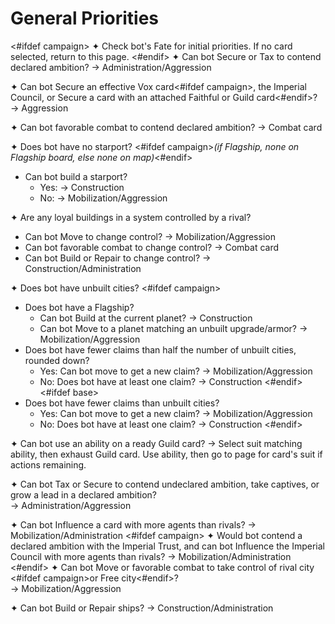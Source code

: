 # General Priorities
<#ifdef campaign>
✦ Check bot's Fate for initial priorities. If no card selected, return to this page.
<#endif>
✦ <!-- priority=1 --> Can bot Secure or Tax to contend declared ambition? → Administration/Aggression

✦ <!-- priority=1.5 --> Can bot Secure an effective Vox card<#ifdef campaign>, the Imperial Council, or Secure a card with an attached Faithful or Guild card<#endif>? → Aggression

✦ <!-- priority=2 --> Can bot favorable combat to contend declared ambition? → Combat card

✦ Does bot have no starport? <#ifdef campaign>*(if Flagship, none on Flagship board, else none on map)*<#endif>

- Can bot build a starport?
	- <!-- Build starport priority=3 --> Yes: → Construction
	- <!-- Expand for starport priority=3 --> No: → Mobilization/Aggression

✦ Are any loyal buildings in a system controlled by a rival?

- <!-- priority=4 --> Can bot Move to change control? → Mobilization/Aggression
- <!-- priority=4 --> Can bot favorable combat to change control? → Combat card
- <!-- priority=4 --> Can bot Build or Repair to change control? → Construction/Administration

✦ Does bot have unbuilt cities?
<#ifdef campaign>
- Does bot have a Flagship?
	- Can bot Build at the current planet? → Construction
	- Can bot Move to a planet matching an unbuilt upgrade/armor? → Mobilization/Aggression
- Does bot have fewer claims than half the number of unbuilt cities, rounded down?
	- Yes: <!-- Expand for city priority=5 --> Can bot move to get a new claim? → Mobilization/Aggression
	- No: <!-- Build city priority=5 --> Does bot have at least one claim? → Construction
<#endif>
<#ifdef base>
- Does bot have fewer claims than unbuilt cities?
	- Yes: <!-- Expand for city priority=5 --> Can bot move to get a new claim? → Mobilization/Aggression
	- No: <!-- Build city priority=5 --> Does bot have at least one claim? → Construction
<#endif>

✦ Can bot use an ability on a ready Guild card? → Select suit matching ability, then exhaust Guild card. Use ability, then go to page for card's suit if actions remaining.

✦ <!-- priority=6 --><!-- priority=7 --> Can bot Tax or Secure to contend undeclared ambition, take captives, or grow a lead in a declared ambition? <br>→ Administration/Aggression

✦ <!-- priority=8 --><!-- priority=9 --> Can bot Influence a card with more agents than rivals? → Mobilization/Administration
<#ifdef campaign>
✦ <!-- priority=9.5 --> Would bot contend a declared ambition with the Imperial Trust, and can bot Influence the Imperial Council with more agents than rivals? → Mobilization/Administration
<#endif>
✦ <!-- priority=10 --> Can bot Move or favorable combat to take control of rival city <#ifdef campaign>or Free city<#endif>?<br/> → Mobilization/Aggression

✦ <!-- priority=11 --><!-- priority=12 --> Can bot Build or Repair ships? → Construction/Administration

<div class="pagebreak"> </div>
